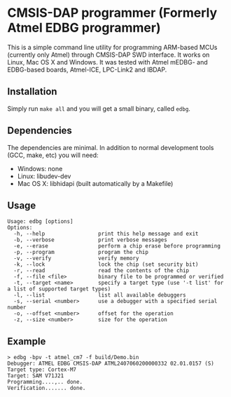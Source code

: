 # CMSIS-DAP programmer (Formerly Atmel EDBG programmer)

This is a simple command line utility for programming ARM-based MCUs
(currently only Atmel) through CMSIS-DAP SWD interface. It works on Linux,
Mac OS X and Windows. It was tested with Atmel mEDBG- and EDBG-based boards,
Atmel-ICE, LPC-Link2 and IBDAP.

## Installation

Simply run `make all` and you will get a small binary, called `edbg`.

## Dependencies

The dependencies are minimal. In addition to normal development tools (GCC, make, etc)
you will need:

 * Windows: none
 * Linux: libudev-dev
 * Mac OS X: libhidapi (built automatically by a Makefile)

## Usage
```
Usage: edbg [options]
Options:
  -h, --help                 print this help message and exit
  -b, --verbose              print verbose messages
  -e, --erase                perform a chip erase before programming
  -p, --program              program the chip
  -v, --verify               verify memory
  -k, --lock                 lock the chip (set security bit)
  -r, --read                 read the contents of the chip
  -f, --file <file>          binary file to be programmed or verified
  -t, --target <name>        specify a target type (use '-t list' for a list of supported target types)
  -l, --list                 list all available debuggers
  -s, --serial <number>      use a debugger with a specified serial number
  -o, --offset <number>      offset for the operation
  -z, --size <number>        size for the operation
```

## Example
```
> edbg -bpv -t atmel_cm7 -f build/Demo.bin
Debugger: ATMEL EDBG CMSIS-DAP ATML2407060200000332 02.01.0157 (S)
Target type: Cortex-M7
Target: SAM V71J21
Programming....,.. done.
Verification....... done.
```


